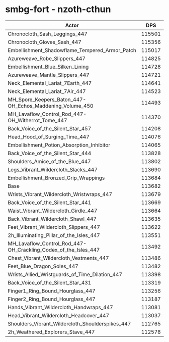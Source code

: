 # smbg-fort - nzoth-cthun
| Actor | DPS | Increase |
|---|:---:|:---:|
|Chronocloth_Sash_Leggings_447|115501|1.60%|
|Chronocloth_Gloves_Sash_447|115356|1.47%|
|Embellishment_Shadowflame_Tempered_Armor_Patch|115017|1.17%|
|Azureweave_Robe_Slippers_447|114825|1.01%|
|Embellishment_Blue_Silken_Lining|114728|0.92%|
|Azureweave_Mantle_Slippers_447|114721|0.91%|
|Neck_Elemental_Lariat_7Earth_447|114641|0.84%|
|Neck_Elemental_Lariat_7Air_447|114523|0.74%|
|MH_Spore_Keepers_Baton_447-OH_Echos_Maddening_Volume_450|114493|0.71%|
|MH_Lavaflow_Control_Rod_447-OH_Witherrot_Tome_447|114370|0.61%|
|Back_Voice_of_the_Silent_Star_457|114208|0.46%|
|Head_Hood_of_Surging_Time_447|114076|0.35%|
|Embellishment_Potion_Absorption_Inhibitor|114065|0.34%|
|Back_Voice_of_the_Silent_Star_444|113828|0.13%|
|Shoulders_Amice_of_the_Blue_447|113802|0.11%|
|Legs_Vibrant_Wildercloth_Slacks_447|113690|0.01%|
|Embellishment_Bronzed_Grip_Wrappings|113684|0.00%|
|Base|113682|0.00%|
|Wrists_Vibrant_Wildercloth_Wristwraps_447|113679|0.00%|
|Back_Voice_of_the_Silent_Star_441|113669|-0.01%|
|Waist_Vibrant_Wildercloth_Girdle_447|113664|-0.02%|
|Back_Vibrant_Wildercloth_Shawl_447|113635|-0.04%|
|Feet_Vibrant_Wildercloth_Slippers_447|113622|-0.05%|
|2h_Illuminating_Pillar_of_the_Isles_447|113551|-0.12%|
|MH_Lavaflow_Control_Rod_447-OH_Crackling_Codex_of_the_Isles_447|113492|-0.17%|
|Chest_Vibrant_Wildercloth_Vestments_447|113486|-0.17%|
|Feet_Blue_Dragon_Soles_447|113482|-0.18%|
|Wrists_Allied_Wristguards_of_Time_Dilation_447|113398|-0.25%|
|Back_Voice_of_the_Silent_Star_431|113319|-0.32%|
|Finger1_Ring_Bound_Hourglass_447|113256|-0.37%|
|Finger2_Ring_Bound_Hourglass_447|113187|-0.44%|
|Hands_Vibrant_Wildercloth_Handwraps_447|113081|-0.53%|
|Head_Vibrant_Wildercloth_Headcover_447|113037|-0.57%|
|Shoulders_Vibrant_Wildercloth_Shoulderspikes_447|112765|-0.81%|
|2h_Weathered_Explorers_Stave_447|112578|-0.97%|
